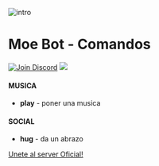 ![intro](https://i.imgur.com/cZy8YvL.png)
# Moe Bot - Comandos
[![Join Discord](https://img.shields.io/badge/discord-join-7289DA.svg)](https://discord.gg/wJEJtmF)  [<img src="https://img.shields.io/badge/Support-me!-orange.svg">](https://www.paypal.me/MoeSupport)
#### **MUSICA**
* **play** - poner una musica

#### **SOCIAL**
* **hug** - da un abrazo









[Unete al server Oficial!](https://discord.gg/red)
